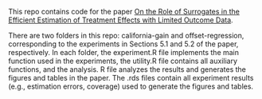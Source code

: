 This repo contains code for the paper [On the Role of Surrogates in the Efficient Estimation of
Treatment Effects with Limited Outcome Data](https://arxiv.org/abs/2003.12408).

There are two folders in this repo: california-gain and offset-regression, corresponding to the experiments in Sections 5.1 and 5.2 of the paper, respectively. In each folder, the experiment.R file implements the main function used in the experiments, the utility.R file contains all auxiliary functions, and the analysis. R file analyzes the results and generates the figures and tables in the paper. The .rds files contain all experiment results (e.g., estimation errors, coverage) used to generate the figures and tables.  

